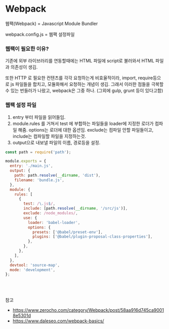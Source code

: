 # Webpack

웹팩(Webpack) = Javascript Module Bundler

webpack.config.js = 웹팩 설정파일

### 웹팩이 필요한 이유?
기존에 외부 라이브러리를 연동할때에는 HTML 파일에 script로 불러와서 HTML 파일과 의존성이 생김.

또한 HTTP 로 필요한 컨텐츠를 각각 요청하는게 비효율적이라, import, require등으로 js 파일들을 합치고, 모듈화해서 요청하는 개념이 생김.
그래서 이러한 점들을 극복할 수 있는 번들러가 나왔고, webpack은 그중 하나.
(그외에 gulp, grunt 등이 있다고함)


### 웹팩 설정 파일 
1. entry 부터 파일을 읽어들임.
2. module.rules 를 거쳐서 test 에 부합하는 파일들을 loader에  지정한 로더가 컴파일 해줌. options는 로더에 대한 옵션임. exclude는 컴파일 안할 파일들이고, include는 컴파일할 파일을 지정하는것. 
3. output으로 내보낼 파일의 이름, 경로등을 설정.

```javascript
const path = require('path');

module.exports = {
  entry: './main.js',
  output: {
    path: path.resolve(__dirname, 'dist'),
    filename: 'bundle.js',
  },
  module: {
    rules: [
      {
        test: /\.js$/,
        include: [path.resolve(__dirname, '/src/js')],
        exclude: /node_modules/,
        use: {
          loader: 'babel-loader',
          options: {
            presets: ['@babel/preset-env'],
            plugins: ['@babel/plugin-proposal-class-properties'],
          },
        },
      },
    ],
  },
  devtool: 'source-map',
  mode: 'development',
};

```
<br>
<br>


참고
- https://www.zerocho.com/category/Webpack/post/58aa916d745ca90018e5301d
- https://www.daleseo.com/webpack-basics/